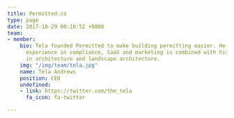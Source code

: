 ```yaml
---
title: Permitted.co
type: page
date: 2017-10-29 00:10:52 +0000
team:
- member:
    bio: Tela founded Permitted to make building permitting easier. He brings deep
      experience in compliance, SaaS and marketing is combined with his background
      in architecture and landscape architecture.
    img: "/img/team/tela.jpg"
    name: Tela Andrews
    position: CEO
    undefined:
    - link: https://twitter.com/the_tela
      fa_icon: fa-twitter

---
```

